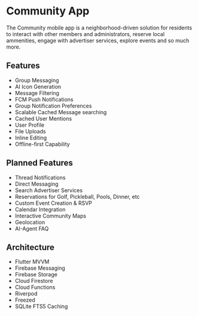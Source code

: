 # Community App

The Community mobile app is a neighborhood-driven solution for residents to interact with other members and administrators, reserve local ammenities, engage with advertiser services, explore events and so much more.

## Features

* Group Messaging
* AI Icon Generation
* Message Filtering
* FCM Push Notifications
* Group Notification Preferences
* Scalable Cached Message searching
* Cached User Mentions
* User Profile
* File Uploads
* Inline Editing
* Offline-first Capability


## Planned Features

* Thread Notifications
* Direct Messaging
* Search Advertiser Services
* Reservations for Golf, Pickleball, Pools, Dinner, etc
* Custom Event Creation & RSVP
* Calendar Integration
* Interactive Community Maps
* Geolocation
* AI-Agent FAQ


## Architecture

* Flutter MVVM
* Firebase Messaging
* Firebase Storage
* Cloud Firestore
* Cloud Functions
* Riverpod
* Freezed
* SQLite FTS5 Caching